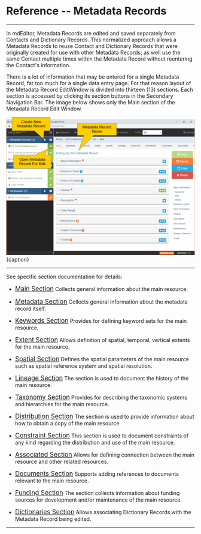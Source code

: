 # Reference -- Metadata Records 
---

In mdEditor, <span class="md-panel">Metadata Records</span> are edited and saved separately from <span class="md-panel">Contacts</span> and <span class="md-panel">Dictionary Records</span>.  This normalized approach allows a <span class="md-panel">Metadata Records</span> to reuse <span class="md-panel">Contact</span> and <span class="md-panel">Dictionary Records</span> that were originally created for use with other <span class="md-panel">Metadata Records</span>; as well use the same <span class="md-panel">Contact</span> multiple times within the <span class="md-panel">Metadata Record</span> without reentering the <span class="md-panel">Contact</span>'s information.  

There is a lot of information that may be entered for a single <span class="md-panel">Metadata Record</span>, far too much for a single data entry page.  For that reason layout of the <span class="md-panel">Metadata Record</span> <span class="md-window">EditWindow</span> is divided into thirteen (13) sections.  Each section is accessed by clicking its section buttons in the <span class="md-window">Secondary Navigation Bar</span>.  The image below shows only the <span class="md-section">Main</span> section of the <span class="md-panel">Metadata Record</span> <span class="md-window">Edit Window</span>.  

![Metadata Record Main Edit Window](/assets/reference/edit-objects/metadata/main/metadataRecord-editWindow.png){caption}

---

See specific section documentation for details:

 * [<span class="md-section" style="font-size: larger">Main Section</span>](main-panels/main-section.md)  Collects general information about the main resource.

 * [<span class="md-section" style="font-size: larger">Metadata Section</span>](metadata-panels/metadata-section.md)  Collects general information about the metadata record itself. 

 * [<span class="md-section" style="font-size: larger">Keywords Section</span>](keyword-panels/keyword-section.md)  Provides for defining keyword sets for the main resource.  

 * [<span class="md-section" style="font-size: larger">Extent Section</span>](extent-panels/extent-section.md)  Allows definition of spatial, temporal, vertical extents for the main resource.
 
 * [<span class="md-section" style="font-size: larger">Spatial Section</span>](spatial-panels/spatial-section.md)  Defines the spatial parameters of the main resource such as spatial reference system and spatial resolution. 

 * [<span class="md-section" style="font-size: larger">Lineage Section</span>](lineage-panels/lineage-section.md)  The section is used to document the history of the main resource.  

 * [<span class="md-section" style="font-size: larger">Taxonomy Section</span>](taxonomy-panels/taxonomy-section.md)  Provides for describing the taxonomic systems and hierarchies for the main resource. 

 * [<span class="md-section" style="font-size: larger">Distribution Section</span>](distribution-panels/distribution-section.md)  The section is used to provide information about how to obtain a copy of the main resource 

 * [<span class="md-section" style="font-size: larger">Constraint Section</span>](constraint-panels/constraint-section.md)  This section is used to document constraints of any kind regarding the distribution and use of the main resource. 

 * [<span class="md-section" style="font-size: larger">Associated Section</span>](associated-panels/associated-section.md)  Allows for defining connection between the main resource and other related resources. 

 * [<span class="md-section" style="font-size: larger">Documents Section</span>](documents-panels/document-section.md)  Supports adding references to documents relevant to the main resource. 

 * [<span class="md-section" style="font-size: larger">Funding Section</span>](funding-panels/funding-section.md)  The section collects information about funding sources for development and/or maintenance of the main resource.  
 
 * [<span class="md-section" style="font-size: larger">Dictionaries Section</span>](dictionary-panels/dictionary-section.md)  Allows associating <span class="md-panel">Dictionary Records</span> with the <span class="md-panel">Metadata Record</span> being edited.
 
---
